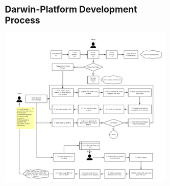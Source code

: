 # Darwin-Platform Development Process

![Development Process](development_process.png)














